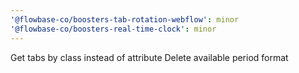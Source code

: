 ```yaml
---
'@flowbase-co/boosters-tab-rotation-webflow': minor
'@flowbase-co/boosters-real-time-clock': minor
---
```


Get tabs by class instead of attribute
Delete available period format